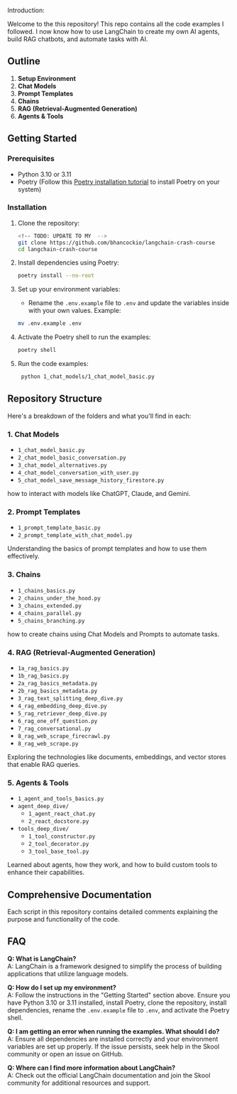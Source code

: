 Introduction:

Welcome to the this repository! This repo contains all the code examples I followed. I now know how to use LangChain to create my own AI agents, build RAG chatbots, and automate tasks with AI.

## Outline

1. **Setup Environment**
2. **Chat Models**
3. **Prompt Templates**
4. **Chains**
5. **RAG (Retrieval-Augmented Generation)**
6. **Agents & Tools**

## Getting Started

### Prerequisites

- Python 3.10 or 3.11
- Poetry (Follow this [Poetry installation tutorial](https://python-poetry.org/docs/#installation) to install Poetry on your system)

### Installation

1. Clone the repository:

   ```bash
   <!-- TODO: UPDATE TO MY  -->
   git clone https://github.com/bhancockio/langchain-crash-course
   cd langchain-crash-course
   ```

2. Install dependencies using Poetry:

   ```bash
   poetry install --no-root
   ```

3. Set up your environment variables:

   - Rename the `.env.example` file to `.env` and update the variables inside with your own values. Example:

   ```bash
   mv .env.example .env
   ```

4. Activate the Poetry shell to run the examples:

   ```bash
   poetry shell
   ```

5. Run the code examples:

   ```bash
    python 1_chat_models/1_chat_model_basic.py
   ```

## Repository Structure

Here's a breakdown of the folders and what you'll find in each:

### 1. Chat Models

- `1_chat_model_basic.py`
- `2_chat_model_basic_conversation.py`
- `3_chat_model_alternatives.py`
- `4_chat_model_conversation_with_user.py`
- `5_chat_model_save_message_history_firestore.py`

how to interact with models like ChatGPT, Claude, and Gemini.

### 2. Prompt Templates

- `1_prompt_template_basic.py`
- `2_prompt_template_with_chat_model.py`

Understanding the basics of prompt templates and how to use them effectively.

### 3. Chains

- `1_chains_basics.py`
- `2_chains_under_the_hood.py`
- `3_chains_extended.py`
- `4_chains_parallel.py`
- `5_chains_branching.py`

how to create chains using Chat Models and Prompts to automate tasks.

### 4. RAG (Retrieval-Augmented Generation)

- `1a_rag_basics.py`
- `1b_rag_basics.py`
- `2a_rag_basics_metadata.py`
- `2b_rag_basics_metadata.py`
- `3_rag_text_splitting_deep_dive.py`
- `4_rag_embedding_deep_dive.py`
- `5_rag_retriever_deep_dive.py`
- `6_rag_one_off_question.py`
- `7_rag_conversational.py`
- `8_rag_web_scrape_firecrawl.py`
- `8_rag_web_scrape.py`

Exploring the technologies like documents, embeddings, and vector stores that enable RAG queries.

### 5. Agents & Tools

- `1_agent_and_tools_basics.py`
- `agent_deep_dive/`
  - `1_agent_react_chat.py`
  - `2_react_docstore.py`
- `tools_deep_dive/`
  - `1_tool_constructor.py`
  - `2_tool_decorator.py`
  - `3_tool_base_tool.py`

Learned about agents, how they work, and how to build custom tools to enhance their capabilities.

## Comprehensive Documentation

Each script in this repository contains detailed comments explaining the purpose and functionality of the code. 

## FAQ

**Q: What is LangChain?**  
A: LangChain is a framework designed to simplify the process of building applications that utilize language models.

**Q: How do I set up my environment?**  
A: Follow the instructions in the "Getting Started" section above. Ensure you have Python 3.10 or 3.11 installed, install Poetry, clone the repository, install dependencies, rename the `.env.example` file to `.env`, and activate the Poetry shell.

**Q: I am getting an error when running the examples. What should I do?**  
A: Ensure all dependencies are installed correctly and your environment variables are set up properly. If the issue persists, seek help in the Skool community or open an issue on GitHub.

**Q: Where can I find more information about LangChain?**  
A: Check out the official LangChain documentation and join the Skool community for additional resources and support.
